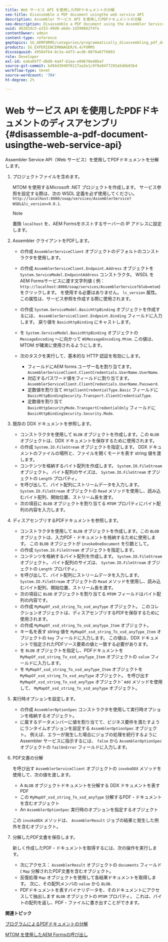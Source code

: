 ```yaml
---
title: Web サービス API を使用したPDFドキュメントの分解
seo-title: Disassemble a PDF document usingthe web service API
description: Assembler サービス API を使用したPDFドキュメントの分解
seo-description: Disassemble a PDF document using the Assembler Service API
uuid: d6283dc5-e333-49d0-abde-1d390662f4fe
contentOwner: admin
content-type: reference
geptopics: SG_AEMFORMS/categories/programmatically_disassembling_pdf_documents
products: SG_EXPERIENCEMANAGER/6.4/FORMS
discoiquuid: 49584fb4-8c3a-4d73-acd6-0879a67f6093
role: Developer
exl-id: ea6a05ff-d8d8-4a4f-b1aa-e09670e40ba7
source-git-commit: bd94d3949f0117aa3e1c9f0e84f7293a5d6b03b4
workflow-type: tm+mt
source-wordcount: '704'
ht-degree: 2%

---
```


# Web サービス API を使用したPDFドキュメントのディスアセンブリ {#disassemble-a-pdf-document-usingthe-web-service-api}

Assembler Service API（Web サービス）を使用してPDFドキュメントを分解します。

1. プロジェクトファイルを含めます。

   MTOM を使用するMicrosoft .NET プロジェクトを作成します。 サービス参照を設定する際は、次の WSDL 定義を必ず使用してください。 `http://localhost:8080/soap/services/AssemblerService?WSDL&lc_version=9.0.1`.

   >[!NOTE]
   >
   >置換 `localhost` を、AEM Formsをホストするサーバーの IP アドレスに設定します。

1. Assembler クライアントをPDFします。

   * の作成 `AssemblerServiceClient` オブジェクトのデフォルトのコンストラクタを使用します。
   * の作成 `AssemblerServiceClient.Endpoint.Address` オブジェクトを `System.ServiceModel.EndpointAddress` コンストラクタ。 WSDL をAEM Formsサービスに渡す文字列値 ( 例： `http://localhost:8080/soap/services/AssemblerService?blob=mtom`) をクリックします。 を使用する必要はありません。 `lc_version` 属性。 この属性は、サービス参照を作成する際に使用されます。
   * の作成 `System.ServiceModel.BasicHttpBinding` オブジェクトを作成するには、 `AssemblerServiceClient.Endpoint.Binding` フィールドに入力します。 戻り値を `BasicHttpBinding` にキャストします。
   * を `System.ServiceModel.BasicHttpBinding` オブジェクトの `MessageEncoding` ～に向かって `WSMessageEncoding.Mtom`. この値は、MTOM が確実に使用されるようにします。
   * 次のタスクを実行して、基本的な HTTP 認証を有効にします。

      * フィールドにAEM forms ユーザー名を割り当てます。 `AssemblerServiceClient.ClientCredentials.UserName.UserName`.
      * 対応するパスワード値をフィールドに割り当てます。 `AssemblerServiceClient.ClientCredentials.UserName.Password`.
      * 定数値を割り当て `HttpClientCredentialType.Basic` フィールドに `BasicHttpBindingSecurity.Transport.ClientCredentialType`.
      * 定数値を割り当て `BasicHttpSecurityMode.TransportCredentialOnly` フィールドに `BasicHttpBindingSecurity.Security.Mode`.

1. 既存の DDX ドキュメントを参照します。

   * コンストラクタを使用して `BLOB` オブジェクトを作成します。この `BLOB` オブジェクトは、DDX ドキュメントを保存するために使用されます。
   * の作成 `System.IO.FileStream` オブジェクトを指定します。 DDX ドキュメントのファイルの場所と、ファイルを開くモードを表す string 値を渡します。
   * コンテンツを格納するバイト配列を作成します。 `System.IO.FileStream` オブジェクト。 バイト配列のサイズは、 `System.IO.FileStream` オブジェクトの `Length` プロパティ。
   * を呼び出して、バイト配列にストリームデータを入力します。 `System.IO.FileStream` オブジェクトの `Read` メソッドを使用し、読み込むバイト配列、開始位置、ストリーム長を渡す。
   * 次の項目に `BLOB` オブジェクトを割り当てる `MTOM` プロパティにバイト配列の内容を入力します。

1. ディスアセンブリするPDFドキュメントを参照します。

   * コンストラクタを使用して `BLOB` オブジェクトを作成します。この `BLOB` オブジェクトは、入力PDF・ドキュメントを格納するために使用します。 この `BLOB` オブジェクトが `invokeOneDocument` を引数として。
   * の作成 `System.IO.FileStream` オブジェクトを指定します。
   * コンテンツを格納するバイト配列を作成します。 `System.IO.FileStream` オブジェクト。 バイト配列のサイズは、 `System.IO.FileStream` オブジェクトの `Length` プロパティ。
   * を呼び出して、バイト配列にストリームデータを入力します。 `System.IO.FileStream` オブジェクトの `Read` メソッドを使用し、読み込むバイト配列、開始位置、ストリーム長を渡す。
   * 次の項目に `BLOB` オブジェクトを割り当てる `MTOM` フィールドはバイト配列の内容です。
   * の作成 `MyMapOf_xsd_string_To_xsd_anyType` オブジェクト。 このコレクションオブジェクトは、ディスアセンブリするPDFを保存するために使用されます。
   * の作成 `MyMapOf_xsd_string_To_xsd_anyType_Item` オブジェクト。
   * キー名を表す string 値を `MyMapOf_xsd_string_To_xsd_anyType_Item` オブジェクトの `key` フィールドに入力します。 この値は、DDX ドキュメントで指定されたPDFソース要素の値と一致する必要があります。
   * を `BLOB` オブジェクトを指定し、PDFドキュメントを `MyMapOf_xsd_string_To_xsd_anyType_Item` オブジェクトの `value` フィールドに入力します。
   * を `MyMapOf_xsd_string_To_xsd_anyType_Item` オブジェクトを `MyMapOf_xsd_string_To_xsd_anyType` オブジェクト。 を呼び出す `MyMapOf_xsd_string_To_xsd_anyType` オブジェクト&#39; `Add` メソッドを使用して、 `MyMapOf_xsd_string_To_xsd_anyType` オブジェクト。

1. 実行時オプションを設定します。

   * の作成 `AssemblerOptionSpec` コンストラクタを使用して実行時オプションを格納するオブジェクト。
   * に属するデータメンバーに値を割り当てて、ビジネス要件を満たすようにランタイムオプションを設定する `AssemblerOptionSpec` オブジェクト。 例えば、エラーが発生した場合にジョブの処理を続行するように Assembler サービスに指示するには、 `false` から `AssemblerOptionSpec` オブジェクトの `failOnError` フィールドに入力します。

1. PDF文書の分解

   を呼び出す `AssemblerServiceClient` オブジェクトの `invokeDDX` メソッドを使用して、次の値を渡します。

   * A `BLOB` オブジェクトドキュメントを分解する DDX ドキュメントを表すPDF
   * この `MyMapOf_xsd_string_To_xsd_anyType` 分解するPDF・ドキュメントを含むオブジェクト
   * An `AssemblerOptionSpec` 実行時のオプションを指定するオブジェクト

   この `invokeDDX` メソッドは、 `AssemblerResult` ジョブの結果と発生した例外を含むオブジェクト。

1. 分解したPDF文書を保存します。

   新しく作成したPDF・ドキュメントを取得するには、次の操作を実行します。

   * 次にアクセス： `AssemblerResult` オブジェクトの `documents` フィールド ( `Map` 分解されたPDF文書を含むオブジェクト。
   * 反復処理 `Map` オブジェクトを使用して各結果ドキュメントを取得します。 次に、その配列メンバの `value` から `BLOB`.
   * PDFドキュメントを表すバイナリデータを、そのドキュメントにアクセスして抽出します `BLOB` オブジェクトの `MTOM` プロパティ。 これは、バイトの配列を返し、PDF・ファイルに書き出すことができます。

**関連トピック**

[プログラムによるPDFドキュメントの分解](/help/forms/developing/programmatically-disassembling-pdf-documents.md#programmatically-disassembling-pdf-documents)

[MTOM を使用したAEM Formsの呼び出し](/help/forms/developing/invoking-aem-forms-using-web.md#invoking-aem-forms-using-mtom)
